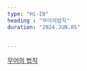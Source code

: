 ```yaml
---
type: "Hi-IB"
heading : "무어의법칙"
duration: "2024.JUN.05"


---
```

 
 
 
 
[무어의 법칙](/todo/images/Mooreslaw.pdf)




